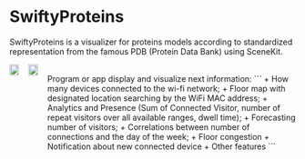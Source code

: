 # SwiftyProteins
SwiftyProteins is a visualizer for proteins models according to standardized representation from the famous PDB (Protein Data Bank) using SceneKit.

<div style="display: flex; justify-content: space-around;">


  <br/>
  <img src="https://github.com/iosypenk/SwiftyCompanion/blob/master/screenshoots/iosypenk_gif_1.gif" width="49%" />
  <img src="https://github.com/iosypenk/SwiftyCompanion/blob/master/screenshoots/iosypenk_gif_2.gif" width="49%" />
  <br/>
  Program or app display and visualize next information:
  ```
  + How many devices connected to the wi-fi network;
  + Floor map with designated location searching by the WiFi MAC address;
  + Analytics and Presence (Sum of Connected Visitor, number of repeat visitors
  over all available ranges, dwell time);
  + Forecasting number of visitors;
  + Correlations between number of connections and the day of the week;
  + Floor congestion
  + Notification about new connected device  
  + Other features
  ```


  <br/>

  
</div>
